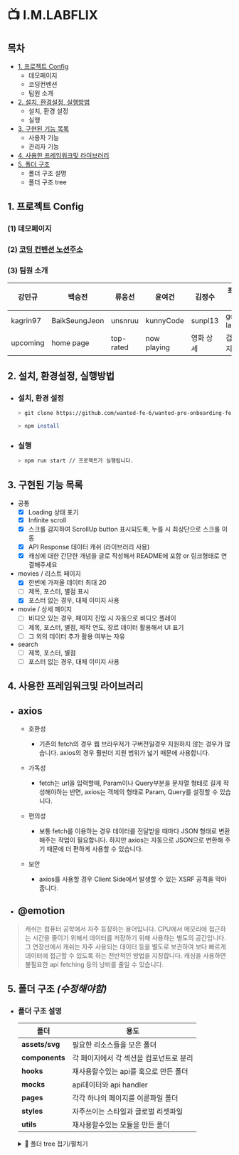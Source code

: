 # 📺 I.M.LABFLIX

## 목차

- [1. 프로젝트 Config](#1-프로젝트-config)
  - 데모페이지
  - 코딩컨벤션
  - 팀원 소개
- [2. 설치, 환경설정, 실행방법](#2-설치-환경설정-실행방법)
  - 설치, 환경 설정
  - 실행
- [3. 구현된 기능 목록](#3-구현된-기능-목록)
  - 사용자 기능
  - 관리자 기능
- [4. 사용한 프레임워크및 라이브러리](#4-사용한-프레임워크및-라이브러리)
- [5. 폴더 구조](#5-폴더-구조)
  - 폴더 구조 설명
  - 폴더 구조 tree

## 1. 프로젝트 Config

### (1) 데모페이지

### (2) [코딩 컨벤션 노션주소](https://instinctive-moustache-aba.notion.site/WPO-FE-6-1-Coding-Convention-6a0123a0196343ea88c8434a3c157812#d00f53fad5c545a4b1e2aba7f6c62f31)

### (3) 팀원 소개

| 강민규   | 백승전        | 류웅선    | 윤여건      | 김정수    | 최홍규(팀장)⭐️ |
| -------- | ------------- | --------- | ----------- | --------- | --------------- |
| kagrin97 | BaikSeungJeon | unsnruu   | kunnyCode   | sunpl13   | gomgun-lab      |
| upcoming | home page     | top-rated | now playing | 영화 상세 | 검색 페이지     |

## 2. 설치, 환경설정, 실행방법

- ### 설치, 환경 설정

  ```bash
  > git clone https://github.com/wanted-fe-6/wanted-pre-onboarding-fe-6-2-1.git

  > npm install
  ```

- ### 실행

  ```bash
  > npm run start // 프로젝트가 실행됩니다.
  ```

## 3. 구현된 기능 목록

- 공통
  - [x] Loading 상태 표기
  - [x] Infinite scroll
  - [x] 스크롤 감지하여 ScrollUp button 표시되도록, 누를 시 최상단으로 스크롤 이동
  - [x] API Response 데이터 캐쉬 (라이브러리 사용)
  - [x] 캐싱에 대한 간단한 개념을 글로 작성해서 README에 포함 or 링크형태로 연결해주세요
- movies / 리스트 페이지
  - [x] 한번에 가져올 데이터 최대 20
  - [ ] 제목, 포스터, 별점 표시
  - [x] 포스터 없는 경우, 대체 이미지 사용
- movie / 상세 페이지
  - [ ] 비디오 있는 경우, 페이지 진입 시 자동으로 비디오 플레이
  - [ ] 제목, 포스터, 별점, 제작 연도, 장르 데이터 활용해서 UI 표기
  - [ ] 그 외의 데이터 추가 활용 여부는 자유
- search
  - [ ] 제목, 포스터, 별점
  - [ ] 포스터 없는 경우, 대체 이미지 사용

## 4. 사용한 프레임워크및 라이브러리

- ## axios

  - 호환성

    - 기존의 fetch의 경우 웹 브라우저가 구버전일경우 지원하지 않는 경우가 많습니다.
      axios의 경우 훨씬더 지원 범위가 넓기 때문에 사용합니다.

  - 가독성

    - fetch는 url을 입력할때, Param이나 Query부분을 문자열 형태로 길게 작성해야하는 반면, axios는 객체의 형태로 Param, Query를 설정할 수 있습니다.

  - 편의성

    - 보통 fetch를 이용하는 경우 데이터를 전달받을 때마다 JSON 형태로 변환해주는 작업이 필요합니다. 하지만 axios는 자동으로 JSON으로 변환해 주기 때문에 더 편하게 사용할 수 있습니다.

  - 보안
    - axios를 사용할 경우 Client Side에서 발생할 수 있는 XSRF 공격을 막아줍니다.

- ## @emotion

> 캐쉬는 컴퓨터 공학에서 자주 등장하는 용어입니다. CPU에서 메모리에 접근하는 시간을 줄이기 위해서 데이터를 저장하기 위해 사용하는 별도의 공간입니다. 그 연장선에서 캐쉬는 자주 사용되는 데이터 등을 별도로 보관하여 보다 빠르게 데이터에 접근할 수 있도록 하는 전반적인 방법을 지칭합니다. 캐싱을 사용하면 불필요한 api fetching 등의 낭비를 줄일 수 있습니다.

## 5. 폴더 구조 _(수정해야함)_

- ### 폴더 구조 설명

  | 폴더           | 용도                                    |
  | -------------- | --------------------------------------- |
  | **assets/svg** | 필요한 리소스들을 모은 폴더             |
  | **components** | 각 페이지에서 각 섹션을 컴포넌트로 분리 |
  | **hooks**      | 재사용할수있는 api를 훅으로 만든 폴더   |
  | **mocks**      | api데이터와 api handler                 |
  | **pages**      | 각각 하나의 페이지를 이룬파일 폴더      |
  | **styles**     | 자주쓰이는 스타일과 글로벌 리셋파일     |
  | **utils**      | 재사용할수있는 모듈을 만든 폴더         |

  <details>
  <summary>🎄 폴더 tree 접기/펼치기</summary>
  <pre>

</pre>
</details>
